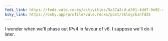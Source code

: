 ```yaml
---
fedi_link: https://fedi.vale.rocks/activities/5a57a2cd-d391-4dd7-9e92-448521469914
bsky_link: https://bsky.app/profile/vale.rocks/post/3klogckznfd25
---
```


I wonder when we'll phase out IPv4 in favour of v6. I suppose we'll do it later.
